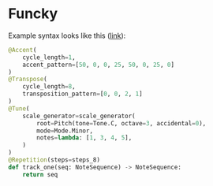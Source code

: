 # Funcky

Example syntax looks like this 
([link](https://github.com/danballance/funcky/blob/main/tracks/hello_world/tracks.py#L12-L29)):
```python
@Accent(
    cycle_length=1,
    accent_pattern=[50, 0, 0, 25, 50, 0, 25, 0]
)
@Transpose(
    cycle_length=8,
    transposition_pattern=[0, 0, 2, 1]
)
@Tune(
    scale_generator=scale_generator(
        root=Pitch(tone=Tone.C, octave=3, accidental=0),
        mode=Mode.Minor,
        notes=lambda: [1, 3, 4, 5],
    )
)
@Repetition(steps=steps_8)
def track_one(seq: NoteSequence) -> NoteSequence:
    return seq
```
